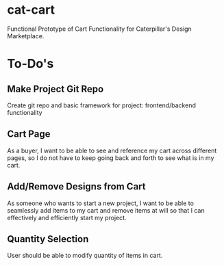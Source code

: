 # cat-cart
Functional Prototype of Cart Functionality for Caterpillar's Design Marketplace.

# To-Do's

## Make Project Git Repo
Create git repo and basic framework for project: frontend/backend functionality

## Cart Page
As a buyer, I want to be able to see and reference my cart across different pages, so I do not have to keep going back and forth to see what is in my cart.

## Add/Remove Designs from Cart
As someone who wants to start a new project, I want to be able to seamlessly add items to my cart and remove items at will so that I can effectively and efficiently start my project.

## Quantity Selection
User should be able to modify quantity of items in cart.